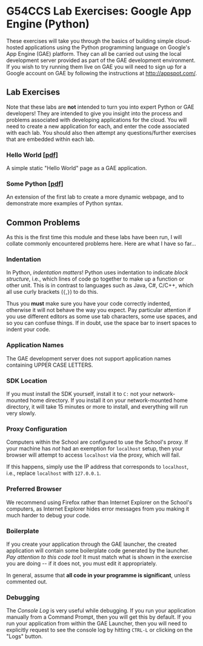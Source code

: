 G54CCS Lab Exercises: Google App Engine (Python)
================================================

These exercises will take you through the basics of building simple
cloud-hosted applications using the Python programming language on
Google's App Engine (GAE) platform.  They can all be carried out using
the local development server provided as part of the GAE development
environment.  If you wish to try running them live on GAE you will
need to sign up for a Google account on GAE by following the
instructions at <http://appspot.com/>. 

Lab Exercises
-------------

Note that these labs are **not** intended to turn you into expert
Python or GAE developers!  They are intended to give you insight into
the process and problems associated with developing applications for
the cloud.  You will need to create a new application for each, and
enter the code associated with each lab.  You should also then attempt
any questions/further exercises that are embedded within each lab. 

### Hello World [[pdf]](http://www.cs.nott.ac.uk/~mdf/g54ccs/g54ccs_lab01.pdf)

A simple static "Hello World" page as a GAE application. 

### Some Python [[pdf]](http://www.cs.nott.ac.uk/~rmm/teaching/2011-g54ccs/labs/02-python.pdf)

An extension of the first lab to create a more dynamic webpage, and to
demonstrate more examples of Python syntax.

Common Problems
---------------

As this is the first time this module and these labs have been run, I
will collate commonly encountered problems here.  Here are what I have
so far...

### Indentation

In Python, _indentation matters_!  Python uses indentation to indicate
_block structure_, i.e., which lines of code go together to make up a
function or other unit.  This is in contrast to languages such as
Java, C#, C/C++, which all use curly brackets (`{`,`}`) to do this.

Thus you **must** make sure you have your code correctly indented,
otherwise it will not behave the way you expect.  Pay particular
attention if you use different editors as some use tab characters,
some use spaces, and so you can confuse things.  If in doubt, use the
space bar to insert spaces to indent your code.

### Application Names

The GAE development server does not support application names
containing UPPER CASE LETTERS.

### SDK Location

If you must install the SDK yourself, install it to `C:` not your
network-mounted home directory.  If you install it on your
network-mounted home directory, it will take 15 minutes or more to
install, and everything will run very slowly. 

### Proxy Configuration

Computers within the School are configured to use the School's proxy.
If your machine has _not_ had an exemption for `localhost` setup, then
your browser will attempt to access `localhost` via the proxy, which
will fail.  

If this happens, simply use the IP address that corresponds to
`localhost`, i.e., replace `localhost` with `127.0.0.1`.

### Preferred Browser

We recommend using Firefox rather than Internet Explorer on the
School's computers, as Internet Explorer hides error messages from
you making it much harder to debug your code.

### Boilerplate

If you create your application through the GAE launcher, the created
application will contain some boilerplate code generated by the
launcher.  _Pay attention to this code too_!  It must match what is
shown in the exercise you are doing -- if it does not, you must edit
it appropriately.

In general, assume that **all code in your programme is significant**,
unless commented out. 
               
### Debugging

The _Console Log_ is very useful while debugging.  If you run your
application manually from a Command Prompt, then you will get this by
default.  If you run your application from within the GAE Launcher,
then you will need to explicitly request to see the console log by
hitting `CTRL-L` or clicking on the "Logs" button.


